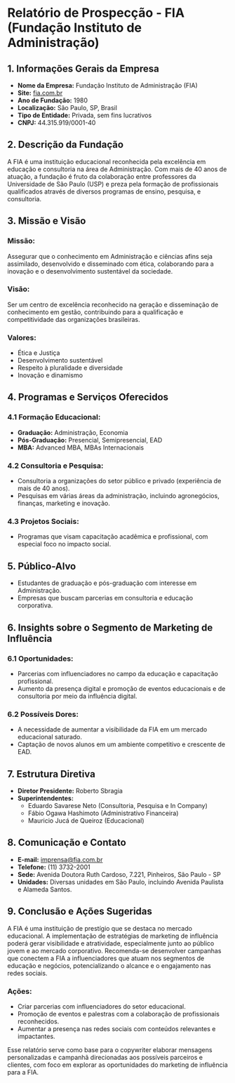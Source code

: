 # Relatório de Prospecção - FIA (Fundação Instituto de Administração)

## 1. Informações Gerais da Empresa
- **Nome da Empresa:** Fundação Instituto de Administração (FIA)
- **Site:** [fia.com.br](https://fia.com.br)
- **Ano de Fundação:** 1980
- **Localização:** São Paulo, SP, Brasil
- **Tipo de Entidade:** Privada, sem fins lucrativos
- **CNPJ:** 44.315.919/0001-40

## 2. Descrição da Fundação
A FIA é uma instituição educacional reconhecida pela excelência em educação e consultoria na área de Administração. Com mais de 40 anos de atuação, a fundação é fruto da colaboração entre professores da Universidade de São Paulo (USP) e preza pela formação de profissionais qualificados através de diversos programas de ensino, pesquisa, e consultoria.

## 3. Missão e Visão
### Missão:
Assegurar que o conhecimento em Administração e ciências afins seja assimilado, desenvolvido e disseminado com ética, colaborando para a inovação e o desenvolvimento sustentável da sociedade.

### Visão:
Ser um centro de excelência reconhecido na geração e disseminação de conhecimento em gestão, contribuindo para a qualificação e competitividade das organizações brasileiras.

### Valores:
- Ética e Justiça
- Desenvolvimento sustentável
- Respeito à pluralidade e diversidade
- Inovação e dinamismo

## 4. Programas e Serviços Oferecidos
### 4.1 Formação Educacional:
- **Graduação:** Administração, Economia
- **Pós-Graduação:** Presencial, Semipresencial, EAD
- **MBA:** Advanced MBA, MBAs Internacionais

### 4.2 Consultoria e Pesquisa:
- Consultoria a organizações do setor público e privado (experiência de mais de 40 anos).
- Pesquisas em várias áreas da administração, incluindo agronegócios, finanças, marketing e inovação.

### 4.3 Projetos Sociais:
- Programas que visam capacitação acadêmica e profissional, com especial foco no impacto social.

## 5. Público-Alvo
- Estudantes de graduação e pós-graduação com interesse em Administração.
- Empresas que buscam parcerias em consultoria e educação corporativa.

## 6. Insights sobre o Segmento de Marketing de Influência
### 6.1 Oportunidades:
- Parcerias com influenciadores no campo da educação e capacitação profissional.
- Aumento da presença digital e promoção de eventos educacionais e de consultoria por meio da influência digital.

### 6.2 Possíveis Dores:
- A necessidade de aumentar a visibilidade da FIA em um mercado educacional saturado.
- Captação de novos alunos em um ambiente competitivo e crescente de EAD.

## 7. Estrutura Diretiva
- **Diretor Presidente:** Roberto Sbragia
- **Superintendentes:**
  - Eduardo Savarese Neto (Consultoria, Pesquisa e In Company)
  - Fábio Ogawa Hashimoto (Administrativo Financeira)
  - Mauricio Jucá de Queiroz (Educacional)

## 8. Comunicação e Contato
- **E-mail:** imprensa@fia.com.br
- **Telefone:** (11) 3732-2001
- **Sede:** Avenida Doutora Ruth Cardoso, 7.221, Pinheiros, São Paulo - SP
- **Unidades:** Diversas unidades em São Paulo, incluindo Avenida Paulista e Alameda Santos.

## 9. Conclusão e Ações Sugeridas
A FIA é uma instituição de prestígio que se destaca no mercado educacional. A implementação de estratégias de marketing de influência poderá gerar visibilidade e atratividade, especialmente junto ao público jovem e ao mercado corporativo. Recomenda-se desenvolver campanhas que conectem a FIA a influenciadores que atuam nos segmentos de educação e negócios, potencializando o alcance e o engajamento nas redes sociais.

### Ações:
- Criar parcerias com influenciadores do setor educacional.
- Promoção de eventos e palestras com a colaboração de profissionais reconhecidos.
- Aumentar a presença nas redes sociais com conteúdos relevantes e impactantes. 

Esse relatório serve como base para o copywriter elaborar mensagens personalizadas e campanhã direcionadas aos possíveis parceiros e clientes, com foco em explorar as oportunidades do marketing de influência para a FIA.